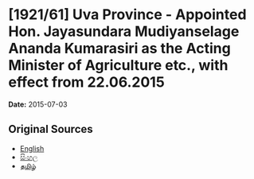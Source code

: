 # [1921/61] Uva Province - Appointed Hon. Jayasundara Mudiyanselage Ananda Kumarasiri as the Acting Minister of Agriculture etc., with effect from 22.06.2015

**Date:** 2015-07-03

## Original Sources

- [English](https://documents.gov.lk/view/extra-gazettes/2015/7/1921-61_E.pdf)
- [සිංහල](https://documents.gov.lk/view/extra-gazettes/2015/7/1921-61_S.pdf)
- [தமிழ்](https://documents.gov.lk/view/extra-gazettes/2015/7/1921-61_T.pdf)
